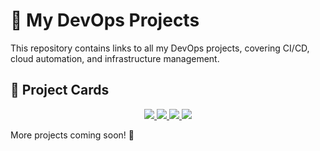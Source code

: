 # 🚀 My DevOps Projects  

This repository contains links to all my DevOps projects, covering CI/CD, cloud automation, and infrastructure management.  

## 🔗 Project Cards  

<div align="center">

  <a href="https://github.com/akshayachar03/CICD-Pipeline-Using-Jenkins">
    <img src="https://img.shields.io/badge/CI%2FCD%20Pipeline%20using%20Jenkins-000?style=for-the-badge&logo=jenkins&logoColor=white" />
  </a>

  <a href="https://github.com/akshayachar03/Shell-scripting-examples/tree/main/AWS-Resource_Tracker">
    <img src="https://img.shields.io/badge/AWS%20Resource%20Tracker%20Automation-232F3E?style=for-the-badge&logo=amazonaws&logoColor=white" />
  </a>

  <a href="https://github.com/akshayachar03/Ansible-Projects/tree/main/Resource-Creation">
    <img src="https://img.shields.io/badge/Automating%20EC2%20Instance%20Management%20using%20Ansible-EE0000?style=for-the-badge&logo=ansible&logoColor=white" />
  </a>

  <a href="https://github.com/yourusername/k8s-helm">
    <img src="https://img.shields.io/badge/Kubernetes%20Deployment%20using%20Helm-326CE5?style=for-the-badge&logo=kubernetes&logoColor=white" />
  </a>

</div>

More projects coming soon! 🚀  



